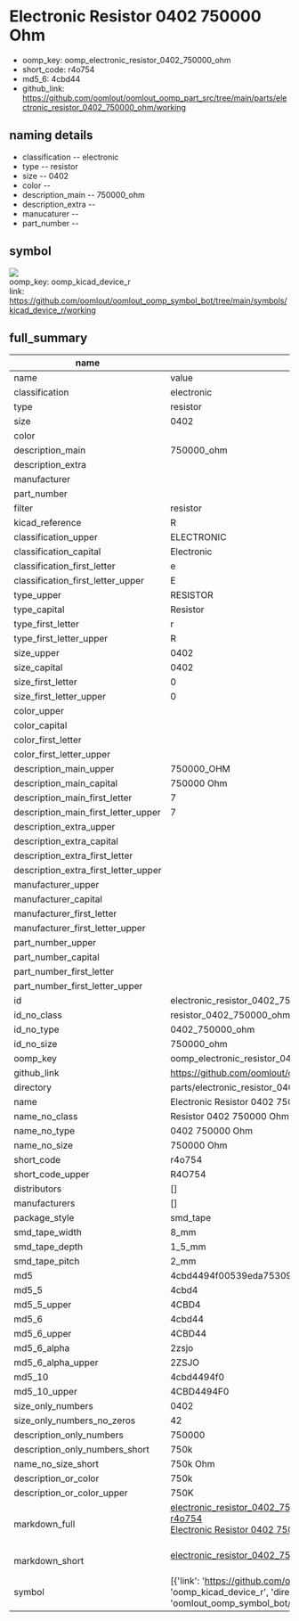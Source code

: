 # Electronic Resistor 0402 750000 Ohm

  
* oomp_key: oomp_electronic_resistor_0402_750000_ohm 
* short_code: r4o754
* md5_6: 4cbd44  
* github_link: https://github.com/oomlout/oomlout_oomp_part_src/tree/main/parts/electronic_resistor_0402_750000_ohm/working  
## naming details
* classification -- electronic
* type -- resistor
* size -- 0402
* color -- 
* description_main -- 750000_ohm
* description_extra -- 
* manucaturer -- 
* part_number -- 



## symbol

![](symbol/{index}/working/working_600.png)  
oomp_key: oomp_kicad_device_r  
link: https://github.com/oomlout/oomlout_oomp_symbol_bot/tree/main/symbols/kicad_device_r/working  


## full_summary
| name | value | 
| --- | --- | 
| name | value | 
| classification | electronic | 
| type | resistor | 
| size | 0402 | 
| color |  | 
| description_main | 750000_ohm | 
| description_extra |  | 
| manufacturer |  | 
| part_number |  | 
| filter | resistor | 
| kicad_reference | R | 
| classification_upper | ELECTRONIC | 
| classification_capital | Electronic | 
| classification_first_letter | e | 
| classification_first_letter_upper | E | 
| type_upper | RESISTOR | 
| type_capital | Resistor | 
| type_first_letter | r | 
| type_first_letter_upper | R | 
| size_upper | 0402 | 
| size_capital | 0402 | 
| size_first_letter | 0 | 
| size_first_letter_upper | 0 | 
| color_upper |  | 
| color_capital |  | 
| color_first_letter |  | 
| color_first_letter_upper |  | 
| description_main_upper | 750000_OHM | 
| description_main_capital | 750000 Ohm | 
| description_main_first_letter | 7 | 
| description_main_first_letter_upper | 7 | 
| description_extra_upper |  | 
| description_extra_capital |  | 
| description_extra_first_letter |  | 
| description_extra_first_letter_upper |  | 
| manufacturer_upper |  | 
| manufacturer_capital |  | 
| manufacturer_first_letter |  | 
| manufacturer_first_letter_upper |  | 
| part_number_upper |  | 
| part_number_capital |  | 
| part_number_first_letter |  | 
| part_number_first_letter_upper |  | 
| id | electronic_resistor_0402_750000_ohm | 
| id_no_class | resistor_0402_750000_ohm | 
| id_no_type | 0402_750000_ohm | 
| id_no_size | 750000_ohm | 
| oomp_key | oomp_electronic_resistor_0402_750000_ohm | 
| github_link | https://github.com/oomlout/oomlout_oomp_part_src/tree/main/parts/electronic_resistor_0402_750000_ohm/working | 
| directory | parts/electronic_resistor_0402_750000_ohm | 
| name | Electronic Resistor 0402 750000 Ohm | 
| name_no_class | Resistor 0402 750000 Ohm | 
| name_no_type | 0402 750000 Ohm | 
| name_no_size | 750000 Ohm | 
| short_code | r4o754 | 
| short_code_upper | R4O754 | 
| distributors | [] | 
| manufacturers | [] | 
| package_style | smd_tape | 
| smd_tape_width | 8_mm | 
| smd_tape_depth | 1_5_mm | 
| smd_tape_pitch | 2_mm | 
| md5 | 4cbd4494f00539eda7530996b5dfacaf | 
| md5_5 | 4cbd4 | 
| md5_5_upper | 4CBD4 | 
| md5_6 | 4cbd44 | 
| md5_6_upper | 4CBD44 | 
| md5_6_alpha | 2zsjo | 
| md5_6_alpha_upper | 2ZSJO | 
| md5_10 | 4cbd4494f0 | 
| md5_10_upper | 4CBD4494F0 | 
| size_only_numbers | 0402 | 
| size_only_numbers_no_zeros | 42 | 
| description_only_numbers | 750000 | 
| description_only_numbers_short | 750k | 
| name_no_size_short | 750k Ohm | 
| description_or_color | 750k | 
| description_or_color_upper | 750K | 
| markdown_full | [electronic_resistor_0402_750000_ohm](https://github.com/oomlout/oomlout_oomp_part_src/tree/main/parts/electronic_resistor_0402_750000_ohm/working)<br>[r4o754](https://github.com/oomlout/oomlout_oomp_part_src/tree/main/parts/electronic_resistor_0402_750000_ohm/working)<br>[Electronic Resistor 0402 750000 Ohm](https://github.com/oomlout/oomlout_oomp_part_src/tree/main/parts/electronic_resistor_0402_750000_ohm/working)<br><br> | 
| markdown_short | [electronic_resistor_0402_750000_ohm](https://github.com/oomlout/oomlout_oomp_part_src/tree/main/parts/electronic_resistor_0402_750000_ohm/working)<br><br> | 
| symbol | [{'link': 'https://github.com/oomlout/oomlout_oomp_symbol_bot/tree/main/symbols/kicad_device_r', 'oomp_key': 'oomp_kicad_device_r', 'directory': 'oomlout_oomp_symbol_bot/symbols/kicad_device_r//working/working.kicad_sym', 'index': 0}] | 
